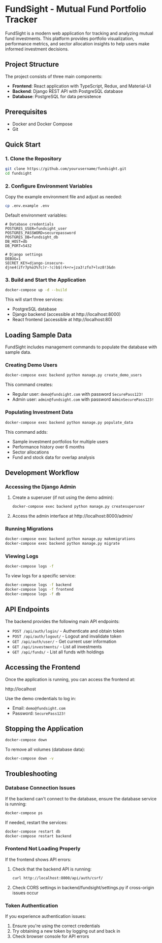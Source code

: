 # FundSight - Mutual Fund Portfolio Tracker

FundSight is a modern web application for tracking and analyzing mutual fund investments. This platform provides portfolio visualization, performance metrics, and sector allocation insights to help users make informed investment decisions.

## Project Structure

The project consists of three main components:

- **Frontend**: React application with TypeScript, Redux, and Material-UI
- **Backend**: Django REST API with PostgreSQL database
- **Database**: PostgreSQL for data persistence

## Prerequisites

- Docker and Docker Compose
- Git

## Quick Start

### 1. Clone the Repository

```bash
git clone https://github.com/yourusername/fundsight.git
cd fundsight
```

### 2. Configure Environment Variables

Copy the example environment file and adjust as needed:

```bash
cp .env.example .env
```

Default environment variables:

```
# Database credentials
POSTGRES_USER=fundsight_user
POSTGRES_PASSWORD=securepassword
POSTGRES_DB=fundsight_db
DB_HOST=db
DB_PORT=5432

# Django settings
DEBUG=1
SECRET_KEY=django-insecure-djne4(zfr7p%o3%7c)r-!c)b$(rk+r=jza3!zfo7+lvz8!3&dn
```

### 3. Build and Start the Application

```bash
docker-compose up -d --build
```

This will start three services:
- PostgreSQL database
- Django backend (accessible at http://localhost:8000)
- React frontend (accessible at http://localhost:80)

## Loading Sample Data

FundSight includes management commands to populate the database with sample data.

### Creating Demo Users

```bash
docker-compose exec backend python manage.py create_demo_users
```

This command creates:
- Regular user: `demo@fundsight.com` with password `SecurePass123!`
- Admin user: `admin@fundsight.com` with password `AdminSecurePass123!`

### Populating Investment Data

```bash
docker-compose exec backend python manage.py populate_data
```

This command adds:
- Sample investment portfolios for multiple users
- Performance history over 6 months
- Sector allocations
- Fund and stock data for overlap analysis

## Development Workflow

### Accessing the Django Admin

1. Create a superuser (if not using the demo admin):
   ```bash
   docker-compose exec backend python manage.py createsuperuser
   ```

2. Access the admin interface at http://localhost:8000/admin/

### Running Migrations

```bash
docker-compose exec backend python manage.py makemigrations
docker-compose exec backend python manage.py migrate
```

### Viewing Logs

```bash
docker-compose logs -f
```

To view logs for a specific service:

```bash
docker-compose logs -f backend
docker-compose logs -f frontend
docker-compose logs -f db
```

## API Endpoints

The backend provides the following main API endpoints:

- `POST /api/auth/login/` - Authenticate and obtain token
- `POST /api/auth/logout/` - Logout and invalidate token
- `GET /api/auth/user/` - Get current user information
- `GET /api/investments/` - List all investments
- `GET /api/funds/` - List all funds with holdings

## Accessing the Frontend

Once the application is running, you can access the frontend at:

http://localhost

Use the demo credentials to log in:
- Email: `demo@fundsight.com`
- Password: `SecurePass123!`

## Stopping the Application

```bash
docker-compose down
```

To remove all volumes (database data):

```bash
docker-compose down -v
```

## Troubleshooting

### Database Connection Issues

If the backend can't connect to the database, ensure the database service is running:

```bash
docker-compose ps
```

If needed, restart the services:

```bash
docker-compose restart db
docker-compose restart backend
```

### Frontend Not Loading Properly

If the frontend shows API errors:

1. Check that the backend API is running:
   ```bash
   curl http://localhost:8000/api/auth/csrf/
   ```

2. Check CORS settings in backend/fundsight/settings.py if cross-origin issues occur

### Token Authentication

If you experience authentication issues:

1. Ensure you're using the correct credentials
2. Try obtaining a new token by logging out and back in
3. Check browser console for API errors